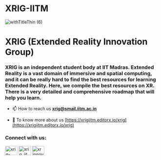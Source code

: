 # XRIG-IITM 
![withTitleThin (6)](https://github.com/xrigiitm/XR-Roadmap/assets/139524049/b6123790-e151-4d77-8665-fe2b5f36c58c)
<h1 align="left">XRIG (Extended Reality Innovation Group)</h1>
<h3 align="left">XRIG is an independent student body at IIT Madras. Extended Reality is a vast domain of immersive and spatial computing, and it can be really hard to find the best resources for learning Extended Reality. Here, we compile the best resources on XR. There is a very detailed and comprehensive roadmap that will help you learn.</h3>

- 📫 How to reach us **xrig@smail.iitm.ac.in**

- 📄 To know more about us [https://xrigiitm.editorx.io/xrig](https://xrigiitm.editorx.io/xrig)

<h3 align="left">Connect with us:</h3>
<p align="left">
<a href="https://linkedin.com/in/xrig-iitm" target="blank"><img align="center" src="https://raw.githubusercontent.com/rahuldkjain/github-profile-readme-generator/master/src/images/icons/Social/linked-in-alt.svg" alt="xrig-iitm" height="30" width="40" /></a>
<a href="https://instagram.com/xrig_iitm" target="blank"><img align="center" src="https://raw.githubusercontent.com/rahuldkjain/github-profile-readme-generator/master/src/images/icons/Social/instagram.svg" alt="xrig_iitm" height="30" width="40" /></a>
<a href="https://www.youtube.com/c/xr innovation group iitm" target="blank"><img align="center" src="https://raw.githubusercontent.com/rahuldkjain/github-profile-readme-generator/master/src/images/icons/Social/youtube.svg" alt="xr innovation group iitm" height="30" width="40" /></a>
</p>


